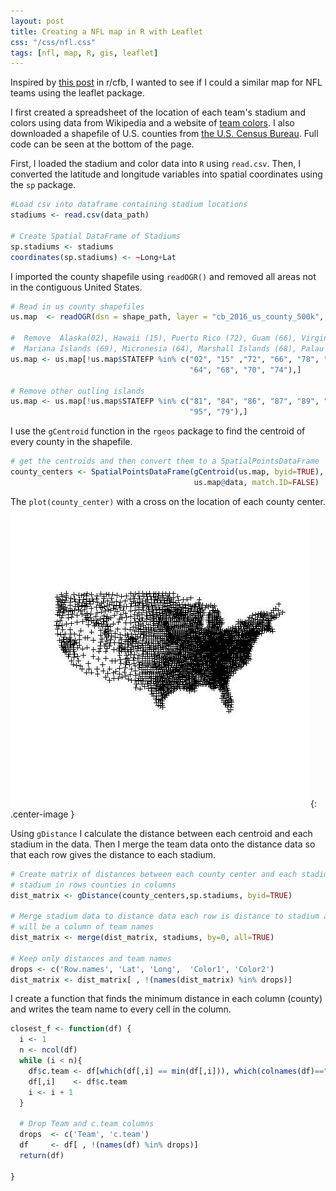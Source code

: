 ```yaml
---
layout: post
title: Creating a NFL map in R with Leaflet
css: "/css/nfl.css"
tags: [nfl, map, R, gis, leaflet]
---
```


Inspired by [this post](https://www.reddit.com/r/CFB/comments/6s12dr/closest_school_in_each_conference_to_every_county/) in r/cfb, I wanted to see if I could a similar map for NFL teams using the leaflet package.

I first created a spreadsheet of the location of each team's stadium and colors using data from Wikipedia and a website of [team colors](http://jim-nielsen.com/teamcolors/). I also downloaded a shapefile of U.S. counties from [the U.S. Census Bureau](https://www.census.gov/geo/maps-data/data/cbf/cbf_counties.html). Full code can be seen at the bottom of the page.

First, I loaded the stadium and color data into `R` using `read.csv`. Then, I converted the latitude and longitude variables into spatial coordinates using the `sp` package.

```R
#Load csv into dataframe containing stadium locations
stadiums <- read.csv(data_path)

# Create Spatial DataFrame of Stadiums
sp.stadiums <- stadiums
coordinates(sp.stadiums) <- ~Long+Lat
```
I imported the county shapefile using `readOGR()` and removed all areas not in the contiguous United States. 

```R
# Read in us county shapefiles
us.map  <- readOGR(dsn = shape_path, layer = "cb_2016_us_county_500k", stringsAsFactors = FALSE)

#  Remove  Alaska(02), Hawaii (15), Puerto Rico (72), Guam (66), Virgin Islands (78), American Samoa (60)
#  Mariana Islands (69), Micronesia (64), Marshall Islands (68), Palau (70), Minor Islands (74)
us.map <- us.map[!us.map$STATEFP %in% c("02", "15" ,"72", "66", "78", "60", "69",
                                        "64", "68", "70", "74"),]

# Remove other outling islands 
us.map <- us.map[!us.map$STATEFP %in% c("81", "84", "86", "87", "89", "71", "76",
                                        "95", "79"),]
```
I use the `gCentroid` function in the `rgeos` package to find the centroid of every county in the shapefile.

```R
# get the centroids and then convert them to a SpatialPointsDataFrame
county_centers <- SpatialPointsDataFrame(gCentroid(us.map, byid=TRUE), 
                                         us.map@data, match.ID=FALSE)
```

The `plot(county_center)` with a cross on the location of each county center.
![Map of county centers](/img/centers_plot.jpg){: .center-image }

Using `gDistance` I calculate the distance between each centroid and each stadium in the data. Then I merge the team data onto the distance data so that each row gives the distance to each stadium.
```R
# Create matrix of distances between each county center and each stadium
# stadium in rows counties in columns
dist_matrix <- gDistance(county_centers,sp.stadiums, byid=TRUE)

# Merge stadium data to distance data each row is distance to stadium and there 
# will be a column of team names
dist_matrix <- merge(dist_matrix, stadiums, by=0, all=TRUE)

# Keep only distances and team names
drops <- c('Row.names', 'Lat', 'Long',  'Color1', 'Color2')
dist_matrix <- dist_matrix[ , !(names(dist_matrix) %in% drops)]
```
I create a function that finds the minimum distance in each column (county) and writes the team name to every cell in the column.
```R
closest_f <- function(df) {
  i <- 1
  n <- ncol(df)
  while (i < n){
    df$c.team <- df[which(df[,i] == min(df[,i])), which(colnames(df)=="Team")]
    df[,i]    <- df$c.team
    i <- i + 1
  }
  
  # Drop Team and c.team columns
  drops  <- c('Team', 'c.team')
  df     <- df[ , !(names(df) %in% drops)]
  return(df)
  
}
```
